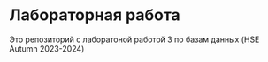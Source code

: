 # Лабораторная работа

Это репозиторий с лаборатоной работой 3 по базам данных (HSE Autumn 2023-2024)